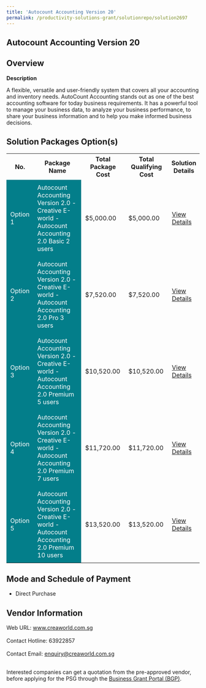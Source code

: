 ```yaml
---
title: 'Autocount Accounting Version 20'
permalink: /productivity-solutions-grant/solutionrepo/solution2697
---
```


## Autocount Accounting Version 20

## Overview

**Description**

A flexible, versatile and user-friendly system that covers all your accounting and inventory needs.
AutoCount Accounting stands out as one of the best accounting software for today business requirements. It has a powerful tool to manage your business data, to analyze your business performance, to share your business information and to help you make informed business decisions.

## Solution Packages Option(s)

<table>
<tr>
<th><b>No.</b></th>
<th><b>Package Name</b></th>
<th><b>Total Package Cost</b></th>
<th><b>Total Qualifying Cost</b></th>
<th><b>Solution Details</b></th>
</tr>
<tr>
<td style='padding: 10px; background-color: #037E8A; color: #FFFFFF;'>Option 1</td>
<td style='padding: 10px; background-color: #037E8A; color: #FFFFFF;'>Autocount Accounting Version 2.0 - Creative E-world - Autocount Accounting 2.0 Basic 2 users</td>
<td style='padding: 10px;'>$5,000.00</td>
<td style='padding: 10px;'>$5,000.00</td>
<td style='padding: 10px;'><a href='https://www.gobusiness.gov.sg/images/psg/Creative_E-World_Autocount_20210280_Annex_3_Part_1.pdf' target='_blank'>View Details</a></td>
</tr>
<tr>
<td style='padding: 10px; background-color: #037E8A; color: #FFFFFF;'>Option 2</td>
<td style='padding: 10px; background-color: #037E8A; color: #FFFFFF;'>Autocount Accounting Version 2.0 - Creative E-world - Autocount Accounting 2.0 Pro 3 users</td>
<td style='padding: 10px;'>$7,520.00</td>
<td style='padding: 10px;'>$7,520.00</td>
<td style='padding: 10px;'><a href='https://www.gobusiness.gov.sg/images/psg/Creative_E-World_Autocount_20210280_Annex_3_Part_2.pdf' target='_blank'>View Details</a></td>
</tr>
<tr>
<td style='padding: 10px; background-color: #037E8A; color: #FFFFFF;'>Option 3</td>
<td style='padding: 10px; background-color: #037E8A; color: #FFFFFF;'>Autocount Accounting Version 2.0 - Creative E-world - Autocount Accounting 2.0 Premium 5 users</td>
<td style='padding: 10px;'>$10,520.00</td>
<td style='padding: 10px;'>$10,520.00</td>
<td style='padding: 10px;'><a href='https://www.gobusiness.gov.sg/images/psg/Creative_E-World_Autocount_20210280_Annex_3_Part_3.pdf' target='_blank'>View Details</a></td>
</tr>
<tr>
<td style='padding: 10px; background-color: #037E8A; color: #FFFFFF;'>Option 4</td>
<td style='padding: 10px; background-color: #037E8A; color: #FFFFFF;'>Autocount Accounting Version 2.0 - Creative E-world - Autocount Accounting 2.0 Premium 7 users</td>
<td style='padding: 10px;'>$11,720.00</td>
<td style='padding: 10px;'>$11,720.00</td>
<td style='padding: 10px;'><a href='https://www.gobusiness.gov.sg/images/psg/Creative_E-World_Autocount_20210280_Annex_3_Part_4.pdf' target='_blank'>View Details</a></td>
</tr>
<tr>
<td style='padding: 10px; background-color: #037E8A; color: #FFFFFF;'>Option 5</td>
<td style='padding: 10px; background-color: #037E8A; color: #FFFFFF;'>Autocount Accounting Version 2.0 - Creative E-world - Autocount Accounting 2.0 Premium 10 users</td>
<td style='padding: 10px;'>$13,520.00</td>
<td style='padding: 10px;'>$13,520.00</td>
<td style='padding: 10px;'><a href='https://www.gobusiness.gov.sg/images/psg/Creative_E-World_Autocount_20210280_Annex_3_Part_5.pdf' target='_blank'>View Details</a></td>
</tr>
</table>

## Mode and Schedule of Payment

 - Direct Purchase

## Vendor Information

 Web URL: www.creaworld.com.sg <br><br>Contact Hotline: 63922857 <br><br>Contact Email: enquiry@creaworld.com.sg <br><br>

Interested companies can get a quotation from the pre-approved vendor, before applying for the PSG through the <a href='https://www.businessgrants.gov.sg/' target='_blank' rel='noopener'>Business Grant Portal (BGP)</a>.

<script src="/jquery/resize-tables.js"></script>
